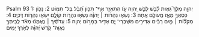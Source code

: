 Psalm 93
1: יְהוָ֣ה מָלָךְ֮ גֵּא֪וּת לָ֫בֵ֥שׁ לָבֵ֣שׁ יְ֭הוָה עֹ֣ז הִתְאַזָּ֑ר אַף־ תִּכּ֥וֹן תֵּ֝בֵ֗ל בַּל־ תִּמּֽוֹט׃
2: נָכ֣וֹן כִּסְאֲךָ֣ מֵאָ֑ז מֵֽעוֹלָ֣ם אָֽתָּה׃
3: נָשְׂא֤וּ נְהָר֨וֹת ׀ יְֽהוָ֗ה נָשְׂא֣וּ נְהָר֣וֹת קוֹלָ֑ם יִשְׂא֖וּ נְהָר֣וֹת דָּכְיָֽם׃
4: מִקֹּל֨וֹת ׀ מַ֤יִם רַבִּ֗ים אַדִּירִ֣ים מִשְׁבְּרֵי־ יָ֑ם אַדִּ֖יר בַּמָּר֣וֹם יְהוָֽה׃
5: עֵֽדֹתֶ֨יךָ ׀ נֶאֶמְנ֬וּ מְאֹ֗ד לְבֵיתְךָ֥ נַאֲוָה־ קֹ֑דֶשׁ יְ֝הוָ֗ה לְאֹ֣רֶךְ יָמִֽים׃